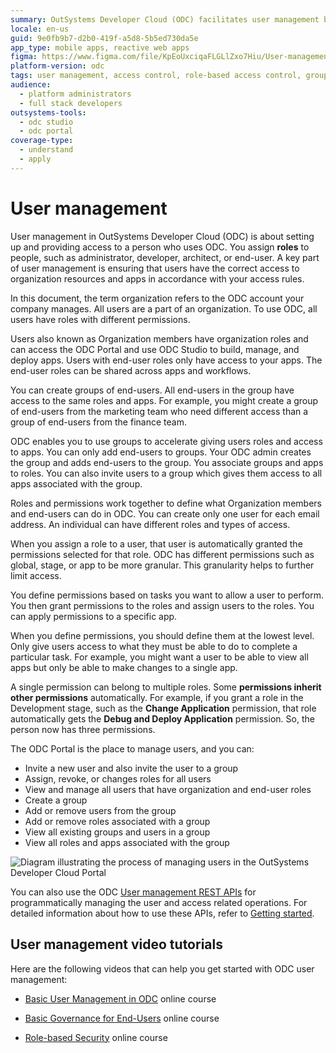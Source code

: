 ```yaml
---
summary: OutSystems Developer Cloud (ODC) facilitates user management by assigning roles and permissions to control access to resources and apps.
locale: en-us
guid: 9e0fb9b7-d2b0-419f-a5d8-5b5ed730da5e
app_type: mobile apps, reactive web apps
figma: https://www.figma.com/file/KpEoUxciqaFLGLlZxo7Hiu/User-management?type=design&node-id=2449%3A32709&t=qXDLlqyCzAMXQgr0-1
platform-version: odc
tags: user management, access control, role-based access control, group management, permissions
audience:
  - platform administrators
  - full stack developers
outsystems-tools:
  - odc studio
  - odc portal
coverage-type:
  - understand
  - apply
---
```


# User management

User management in OutSystems Developer Cloud (ODC) is about setting up and providing access to a person who uses ODC. You assign **roles** to people, such as administrator, developer, architect, or end-user. A key part of user management is ensuring that users have the correct access to organization resources and apps in accordance with your access rules.

In this document, the term organization refers to the ODC account your company manages. All users are a part of an organization. To use ODC, all users have roles with different permissions.

Users also known as Organization members have organization roles and can access the ODC Portal and use ODC Studio to build, manage, and deploy apps. Users with end-user roles only have access to your apps. The end-user roles can be shared across apps and workflows.

You can create groups of end-users. All end-users in the group have access to the same roles and apps. For example, you might create a group of end-users from the marketing team who need different access than a group of end-users from the finance team.

ODC enables you to use groups to accelerate giving users roles and access to apps. You can only add end-users to groups. Your ODC admin creates the group and adds end-users to the group. You associate groups and apps to roles. You can also invite users to a group which gives them access to all apps associated with the group.

Roles and permissions work together to define what Organization members and end-users can do in ODC. You can create only one user for each email address. An individual can have different roles and types of access.

When you assign a role to a user, that user is automatically granted the permissions selected for that role. ODC has different permissions such as global, stage, or app to be more granular. This granularity helps to further limit access.

You define permissions based on tasks you want to allow a user to perform. You then grant permissions to the roles and assign users to the roles. You can apply permissions to a specific app.

When you define permissions, you should define them at the lowest level. Only give users access to what they must be able to do to complete a particular task. For example, you might want a user to be able to view all apps but only be able to make changes to a single app.

A single permission can belong to multiple roles. Some **permissions inherit other permissions** automatically. For example, if you grant a role in the Development stage, such as the **Change Application** permission, that role automatically gets the **Debug and Deploy Application** permission. So, the person now has three permissions.

The ODC Portal is the place to manage users, and you can:

* Invite a new user and also invite the user to a group
* Assign, revoke, or changes roles for all users
* View and manage all users that have organization and end-user roles
* Create a group
* Add or remove users from the group
* Add or remove roles associated with a group
* View all existing groups and users in a group
* View all roles and apps associated with the group


![Diagram illustrating the process of managing users in the OutSystems Developer Cloud Portal](images/manage-users-in-portal-diag.png "User Management in ODC Portal")

You can also use the ODC [User management REST APIs](../reference/apis/identity-v1.md) for programmatically managing the user and access related operations. For detailed information about how to use these APIs, refer to [Getting started](../reference/apis/public-rest-apis/getting-started.md).

## User management video tutorials

Here are the following videos that can help you get started with ODC user management:

* [Basic User Management in ODC](https://learn.outsystems.com/training/journeys/user-management-odc-881) online course

* [Basic Governance for End-Users](https://learn.outsystems.com/training/journeys/basic-governance-for-end-users-2693) online course

* [Role-based Security](https://learn.outsystems.com/training/journeys/role-based-security-575) online course

